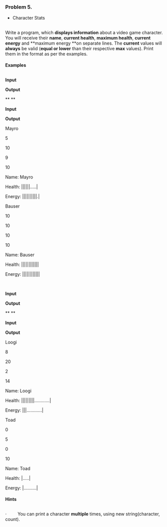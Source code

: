 ### Problem 5.                
* Character Stats

##

Write a program, which **displays information** about a video game character. You will receive
their **name**, **current health**, **maximum
health**, **current energy** and **maximum energy **on separate lines. The **current** values will **always** be valid (**equal or lower** than their respective **max** values). Print them in the format as per the examples.

#### Examples

##



**Input**



**Output**



** **



**Input**



**Output**



Mayro

5

10

9

10



Name: Mayro

Health: ||||||.....|

Energy: ||||||||||.|



Bauser

10

10

10

10



Name: Bauser

Health: ||||||||||||

Energy: ||||||||||||

 



**Input**



**Output**



** **



**Input**



**Output**



Loogi

8

20

2

14



Name: Loogi

Health: |||||||||............|

Energy:
  |||............|



Toad

0

5

0

10



Name: Toad

Health: |.....|

Energy: |..........|

#### Hints

##

·        
You can print a character **multiple** times, using new string(character, count).
